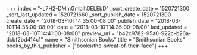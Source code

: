 +++
index = "-L7H2-DMmGmblh0ELEbD"
_sort_create_date = 1520721300
_sort_last_updated = 1520721660
_sort_publish_date = 1520721300
create_date = "2018-03-10T14:35:00-08:00"
publish_date = "2018-03-10T14:35:00-08:00"
date = "2018-03-10T14:35:00-08:00"
last_updated = "2018-03-10T14:41:00-08:00"
preview_url = "b42c9782-95a0-922c-b26a-dcbf2bd414c1"
name = "Smithsonian Books"
title = "Smithsonian Books"
books_by_this_publisher = ["books/the-sweat-of-their-face"]
+++
